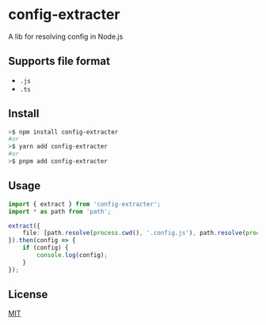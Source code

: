 # config-extracter

A lib for resolving config in Node.js

## Supports file format

-   `.js`
-   `.ts`

## Install

```bash
>$ npm install config-extracter
#or
>$ yarn add config-extracter
#or
>$ pnpm add config-extracter
```

## Usage

```ts
import { extract } from 'config-extracter';
import * as path from 'path';

extract({
    file: [path.resolve(process.cwd(), '.config.js'), path.resolve(process.cwd(), '.config.ts')],
}).then(config => {
    if (config) {
        console.log(config);
    }
});
```

## License

[MIT](./LICENSE)
